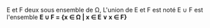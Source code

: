 E et F deux sous ensemble de Ω,
L'union de E et F est noté E ∪ F est l'ensemble **E ∪ F = {x ∈ Ω | x ∈ E ∨ x ∈ F}** 